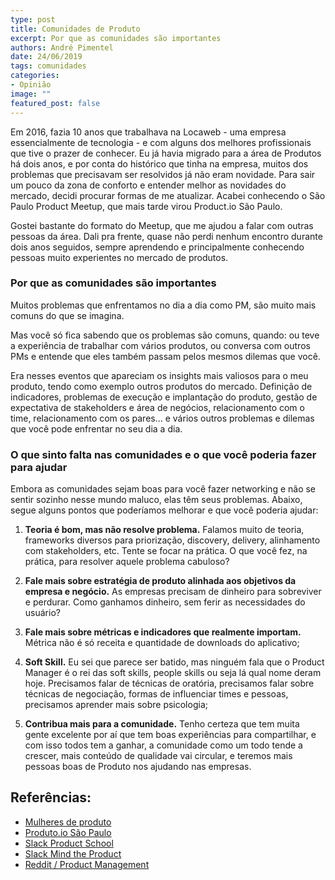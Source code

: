 ```yaml
---
type: post
title: Comunidades de Produto
excerpt: Por que as comunidades são importantes
authors: André Pimentel
date: 24/06/2019
tags: comunidades
categories:
- Opinião
image: ""
featured_post: false
---
```


Em 2016, fazia 10 anos que trabalhava na Locaweb - uma empresa
essencialmente de tecnologia - e com alguns dos melhores profissionais
que tive o prazer de conhecer. Eu já havia migrado para a área de
Produtos há dois anos, e por conta do histórico que tinha na empresa,
muitos dos problemas que precisavam ser resolvidos já não eram novidade.
Para sair um pouco da zona de conforto e entender melhor as novidades do
mercado, decidi procurar formas de me atualizar. Acabei conhecendo o São
Paulo Product Meetup, que mais tarde virou Product.io São Paulo.

Gostei bastante do formato do Meetup, que me ajudou a falar com outras
pessoas da área. Dali pra frente, quase não perdi nenhum encontro
durante dois anos seguidos, sempre aprendendo e principalmente
conhecendo pessoas muito experientes no mercado de produtos.


### Por que as comunidades são importantes

Muitos problemas que enfrentamos no dia a dia como PM, são muito mais
comuns do que se imagina.

Mas você só fica sabendo que os problemas são comuns, quando: ou teve a
experiência de trabalhar com vários produtos, ou conversa com outros PMs
e entende que eles também passam pelos mesmos dilemas que você.

Era nesses eventos que apareciam os insights mais valiosos para o meu
produto, tendo como exemplo outros produtos do mercado. Definição de
indicadores, problemas de execução e implantação do produto, gestão de
expectativa de stakeholders e área de negócios, relacionamento com o
time, relacionamento com os pares... e vários outros problemas e dilemas
que você pode enfrentar no seu dia a dia.

### O que sinto falta nas comunidades e o que você poderia fazer para ajudar

Embora as comunidades sejam boas para você fazer networking e não se
sentir sozinho nesse mundo maluco, elas têm seus problemas. Abaixo,
segue alguns pontos que poderíamos melhorar e que você poderia ajudar:

1.  **Teoria é bom, mas não resolve problema.** Falamos muito de teoria,
    frameworks diversos para priorização, discovery, delivery,
    alinhamento com stakeholders, etc. Tente se focar na prática. O que
    você fez, na prática, para resolver aquele problema cabuloso?

2.  **Fale mais sobre estratégia de produto alinhada aos objetivos da
    empresa e negócio.** As empresas precisam de dinheiro para
    sobreviver e perdurar. Como ganhamos dinheiro, sem ferir as
    necessidades do usuário?

3.  **Fale mais sobre métricas e indicadores que realmente importam.**
    Métrica não é só receita e quantidade de downloads do aplicativo;

4.  **Soft Skill.** Eu sei que parece ser batido, mas ninguém fala que o
    Product Manager é o rei das soft skills, people skills ou seja lá
    qual nome deram hoje. Precisamos falar de técnicas de oratória,
    precisamos falar sobre técnicas de negociação, formas de influenciar
    times e pessoas, precisamos aprender mais sobre psicologia;

5.  **Contribua mais para a comunidade.** Tenho certeza que tem muita
    gente excelente por aí que tem boas experiências para compartilhar,
    e com isso todos tem a ganhar, a comunidade como um todo tende a
    crescer, mais conteúdo de qualidade vai circular, e teremos mais
    pessoas boas de Produto nos ajudando nas empresas.

Referências:
------------
- [Mulheres de produto](https://www.meetup.com/Mulheres-de-Produto/)
- [Produto.io São Paulo](https://www.meetup.com/produto-io-sp/)
- [Slack Product School](https://www.productschool.com/slack-community/)
- [Slack Mind the Product](http://slack.mindtheproduct.com)
- [Reddit / Product Management](https://www.reddit.com/r/ProductManagement/)
